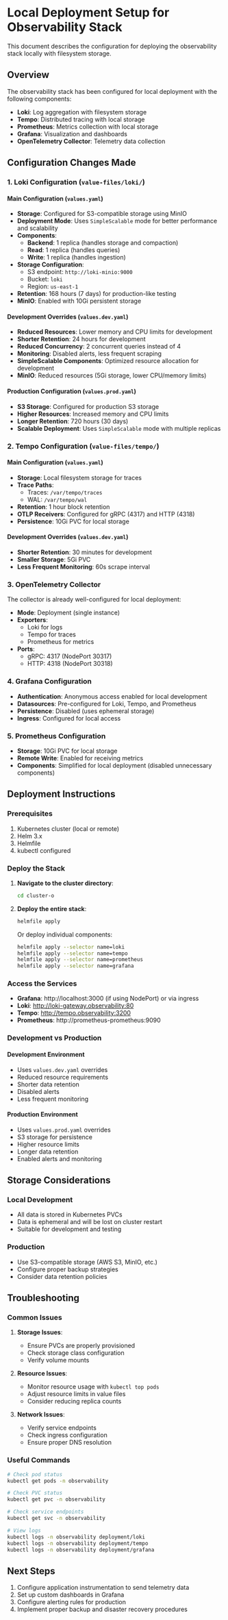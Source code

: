 # Local Deployment Setup for Observability Stack

This document describes the configuration for deploying the observability stack locally with filesystem storage.

## Overview

The observability stack has been configured for local deployment with the following components:
- **Loki**: Log aggregation with filesystem storage
- **Tempo**: Distributed tracing with local storage
- **Prometheus**: Metrics collection with local storage
- **Grafana**: Visualization and dashboards
- **OpenTelemetry Collector**: Telemetry data collection

## Configuration Changes Made

### 1. Loki Configuration (`value-files/loki/`)

#### Main Configuration (`values.yaml`)
- **Storage**: Configured for S3-compatible storage using MinIO
- **Deployment Mode**: Uses `SimpleScalable` mode for better performance and scalability
- **Components**:
  - **Backend**: 1 replica (handles storage and compaction)
  - **Read**: 1 replica (handles queries)
  - **Write**: 1 replica (handles ingestion)
- **Storage Configuration**: 
  - S3 endpoint: `http://loki-minio:9000`
  - Bucket: `loki`
  - Region: `us-east-1`
- **Retention**: 168 hours (7 days) for production-like testing
- **MinIO**: Enabled with 10Gi persistent storage

#### Development Overrides (`values.dev.yaml`)
- **Reduced Resources**: Lower memory and CPU limits for development
- **Shorter Retention**: 24 hours for development
- **Reduced Concurrency**: 2 concurrent queries instead of 4
- **Monitoring**: Disabled alerts, less frequent scraping
- **SimpleScalable Components**: Optimized resource allocation for development
- **MinIO**: Reduced resources (5Gi storage, lower CPU/memory limits)

#### Production Configuration (`values.prod.yaml`)
- **S3 Storage**: Configured for production S3 storage
- **Higher Resources**: Increased memory and CPU limits
- **Longer Retention**: 720 hours (30 days)
- **Scalable Deployment**: Uses `SimpleScalable` mode with multiple replicas

### 2. Tempo Configuration (`value-files/tempo/`)

#### Main Configuration (`values.yaml`)
- **Storage**: Local filesystem storage for traces
- **Trace Paths**:
  - Traces: `/var/tempo/traces`
  - WAL: `/var/tempo/wal`
- **Retention**: 1 hour block retention
- **OTLP Receivers**: Configured for gRPC (4317) and HTTP (4318)
- **Persistence**: 10Gi PVC for local storage

#### Development Overrides (`values.dev.yaml`)
- **Shorter Retention**: 30 minutes for development
- **Smaller Storage**: 5Gi PVC
- **Less Frequent Monitoring**: 60s scrape interval

### 3. OpenTelemetry Collector

The collector is already well-configured for local deployment:
- **Mode**: Deployment (single instance)
- **Exporters**: 
  - Loki for logs
  - Tempo for traces
  - Prometheus for metrics
- **Ports**: 
  - gRPC: 4317 (NodePort 30317)
  - HTTP: 4318 (NodePort 30318)

### 4. Grafana Configuration

- **Authentication**: Anonymous access enabled for local development
- **Datasources**: Pre-configured for Loki, Tempo, and Prometheus
- **Persistence**: Disabled (uses ephemeral storage)
- **Ingress**: Configured for local access

### 5. Prometheus Configuration

- **Storage**: 10Gi PVC for local storage
- **Remote Write**: Enabled for receiving metrics
- **Components**: Simplified for local deployment (disabled unnecessary components)

## Deployment Instructions

### Prerequisites
1. Kubernetes cluster (local or remote)
2. Helm 3.x
3. Helmfile
4. kubectl configured

### Deploy the Stack

1. **Navigate to the cluster directory**:
   ```bash
   cd cluster-o
   ```

2. **Deploy the entire stack**:
   ```bash
   helmfile apply
   ```

   Or deploy individual components:
   ```bash
   helmfile apply --selector name=loki
   helmfile apply --selector name=tempo
   helmfile apply --selector name=prometheus
   helmfile apply --selector name=grafana
   ```

### Access the Services

- **Grafana**: http://localhost:3000 (if using NodePort) or via ingress
- **Loki**: http://loki-gateway.observability:80
- **Tempo**: http://tempo.observability:3200
- **Prometheus**: http://prometheus-prometheus:9090

### Development vs Production

#### Development Environment
- Uses `values.dev.yaml` overrides
- Reduced resource requirements
- Shorter data retention
- Disabled alerts
- Less frequent monitoring

#### Production Environment
- Uses `values.prod.yaml` overrides
- S3 storage for persistence
- Higher resource limits
- Longer data retention
- Enabled alerts and monitoring

## Storage Considerations

### Local Development
- All data is stored in Kubernetes PVCs
- Data is ephemeral and will be lost on cluster restart
- Suitable for development and testing

### Production
- Use S3-compatible storage (AWS S3, MinIO, etc.)
- Configure proper backup strategies
- Consider data retention policies

## Troubleshooting

### Common Issues

1. **Storage Issues**:
   - Ensure PVCs are properly provisioned
   - Check storage class configuration
   - Verify volume mounts

2. **Resource Issues**:
   - Monitor resource usage with `kubectl top pods`
   - Adjust resource limits in value files
   - Consider reducing replica counts

3. **Network Issues**:
   - Verify service endpoints
   - Check ingress configuration
   - Ensure proper DNS resolution

### Useful Commands

```bash
# Check pod status
kubectl get pods -n observability

# Check PVC status
kubectl get pvc -n observability

# Check service endpoints
kubectl get svc -n observability

# View logs
kubectl logs -n observability deployment/loki
kubectl logs -n observability deployment/tempo
kubectl logs -n observability deployment/grafana
```

## Next Steps

1. Configure application instrumentation to send telemetry data
2. Set up custom dashboards in Grafana
3. Configure alerting rules for production
4. Implement proper backup and disaster recovery procedures 